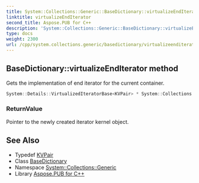 ```yaml
---
title: System::Collections::Generic::BaseDictionary::virtualizeEndIterator method
linktitle: virtualizeEndIterator
second_title: Aspose.PUB for C++
description: 'System::Collections::Generic::BaseDictionary::virtualizeEndIterator method. Gets the implementation of end iterator for the current container in C++.'
type: docs
weight: 2300
url: /cpp/system.collections.generic/basedictionary/virtualizeenditerator/
---
```

## BaseDictionary::virtualizeEndIterator method


Gets the implementation of end iterator for the current container.

```cpp
System::Details::VirtualizedIteratorBase<KVPair> * System::Collections::Generic::BaseDictionary<Map>::virtualizeEndIterator() override
```


### ReturnValue

Pointer to the newly created iterator kernel object.

## See Also

* Typedef [KVPair](../kvpair/)
* Class [BaseDictionary](../)
* Namespace [System::Collections::Generic](../../)
* Library [Aspose.PUB for C++](../../../)
